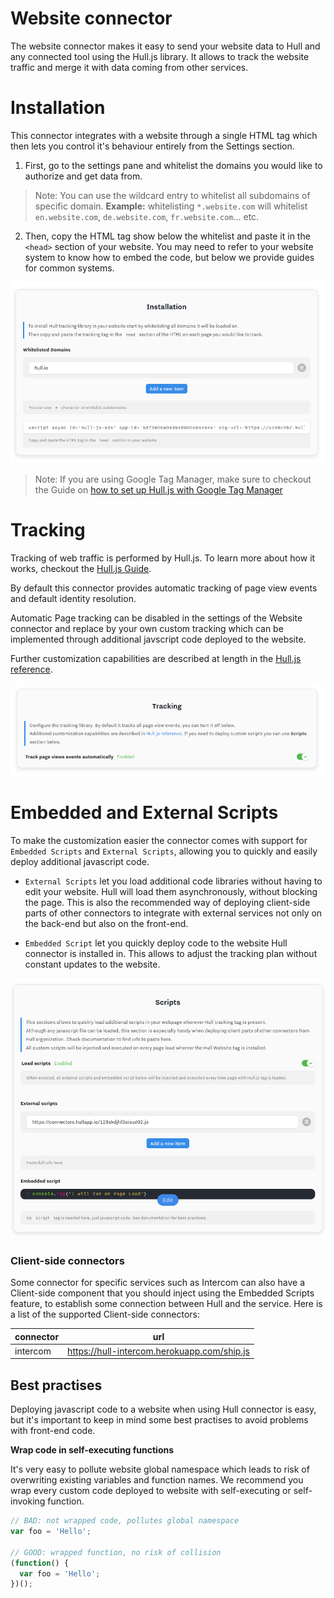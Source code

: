 # Website connector

The website connector makes it easy to send your website data to Hull and any connected tool using the Hull.js library.
It allows to track the website traffic and merge it with data coming from other services.

# Installation

This connector integrates with a website through a single HTML tag which then lets you control it's behaviour entirely from the Settings section.

1. First, go to the settings pane and whitelist the domains you would like to authorize and get data from.

> Note: You can use the wildcard entry to whitelist all subdomains of specific domain.
  **Example:** whitelisting `*.website.com` will whitelist `en.website.com`, `de.website.com`, `fr.website.com`... etc.

2. Then, copy the HTML tag show below the whitelist and paste it in the `<head>` section of your website.
You may need to refer to your website system to know how to embed the code, but below we provide guides for common systems.

![installation](./installation.png)

> Note: If you are using Google Tag Manager, make sure to checkout the Guide on [how to set up Hull.js with Google Tag Manager](https://www.hull.io/docs/guides/getting-started/setting-up-hull-js-with-google-tag-manager/)


# Tracking

Tracking of web traffic is performed by Hull.js. To learn more about how it works, checkout the [Hull.js
 Guide](https://www.hull.io/docs/guides/getting-started/getting-started-hull-js/).

By default this connector provides automatic tracking of page view events and default identity resolution.

Automatic Page tracking can be disabled in the settings of the Website connector and replace by your own custom tracking which can be implemented through additional javscript code deployed to the website.

Further customization capabilities are described at length in the [Hull.js reference](https://www.hull.io/docs/reference/hull_js/).

![tracking](./tracking.png)

# Embedded and External Scripts

To make the customization easier the connector comes with support for `Embedded Scripts` and `External Scripts`, allowing you to quickly and easily deploy additional javascript code.

- `External Scripts` let you load additional code libraries without having to edit your website. Hull will load them asynchronously, without blocking the page. This is also the recommended way of deploying client-side parts of other connectors to integrate with external services not only on the back-end but also on the front-end.

- `Embedded Script` let you quickly deploy code to the website Hull connector is installed in. This allows to adjust the tracking plan without constant updates to the website.

![embedded-script](./embedded-script.png)

### Client-side connectors

Some connector for specific services such as Intercom can also have a Client-side component that you should inject using the Embedded Scripts feature, to establish some connection between Hull and the service. Here is a list of the supported Client-side connectors:

| connector | url |
| --- | --- |
| intercom | https://hull-intercom.herokuapp.com/ship.js |


## Best practises

Deploying javascript code to a website when using Hull connector is easy, but it's important to keep in mind some best practises to avoid problems with front-end code.

**Wrap code in self-executing functions**

It's very easy to pollute website global namespace which leads to risk of overwriting existing variables and function names.
We recommend you wrap every custom code deployed to website with self-executing or self-invoking function.

```js
// BAD: not wrapped code, pollutes global namespace
var foo = 'Hello';

// GOOD: wrapped function, no risk of collision
(function() {
  var foo = 'Hello';
})();
```

